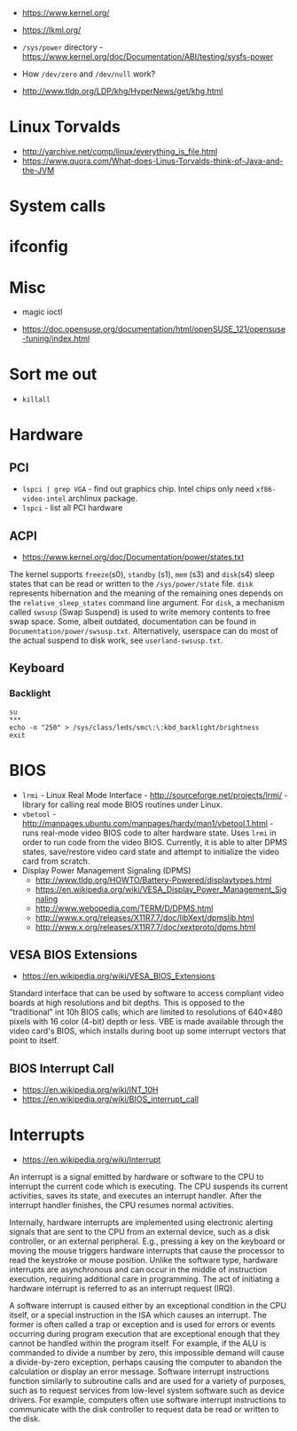 - https://www.kernel.org/
- https://lkml.org/

- `/sys/power` directory - https://www.kernel.org/doc/Documentation/ABI/testing/sysfs-power

- How `/dev/zero` and `/dev/null` work?
- http://www.tldp.org/LDP/khg/HyperNews/get/khg.html

# Linux Torvalds
- http://yarchive.net/comp/linux/everything_is_file.html
- https://www.quora.com/What-does-Linus-Torvalds-think-of-Java-and-the-JVM

# System calls

# ifconfig

# Misc
- magic ioctl

- https://doc.opensuse.org/documentation/html/openSUSE_121/opensuse-tuning/index.html

# Sort me out
- `killall`

# Hardware
## PCI
- `lspci | grep VGA` - find out graphics chip. Intel chips only need `xf86-video-intel` archlinux package.
- `lspci` - list all PCI hardware

## ACPI
- https://www.kernel.org/doc/Documentation/power/states.txt

The kernel supports `freeze`(s0), `standby` (s1), `mem` (s3) and `disk`(s4) sleep states that can be read or written to the `/sys/power/state` file.  `disk` represents hibernation and the meaning of the remaining ones depends on the `relative_sleep_states` command line argument. For `disk`, a mechanism called `swsusp` (Swap Suspend) is used
to write memory contents to free swap space. Some, albeit outdated, documentation can be found in `Documentation/power/swsusp.txt`. Alternatively, userspace can do most of the actual suspend to disk work,
see `userland-swsusp.txt`.

## Keyboard
### Backlight
```
su
***
echo -n "250" > /sys/class/leds/smc\:\:kbd_backlight/brightness
exit
```

# BIOS
- `lrmi` - Linux Real Mode Interface - http://sourceforge.net/projects/lrmi/ - library for calling real mode BIOS routines under Linux.
- `vbetool` - http://manpages.ubuntu.com/manpages/hardy/man1/vbetool.1.html - runs real-mode video BIOS code to alter hardware state. Uses `lrmi` in order to run code from the video BIOS. Currently, it is able to alter DPMS states, save/restore video card state and attempt to initialize the video card from scratch. 
- Display Power Management Signaling (DPMS) 
  + http://www.tldp.org/HOWTO/Battery-Powered/displaytypes.html
  + https://en.wikipedia.org/wiki/VESA_Display_Power_Management_Signaling
  + http://www.webopedia.com/TERM/D/DPMS.html
  + http://www.x.org/releases/X11R7.7/doc/libXext/dpmslib.html
  + http://www.x.org/releases/X11R7.7/doc/xextproto/dpms.html
  
## VESA BIOS Extensions
- https://en.wikipedia.org/wiki/VESA_BIOS_Extensions

Standard interface that can be used by software to access compliant video boards at high resolutions and bit depths. This is opposed to the "traditional" int 10h BIOS calls, which are limited to resolutions of 640×480 pixels with 16 color (4-bit) depth or less. VBE is made available through the video card's BIOS, which installs during boot up some interrupt vectors that point to itself.

## BIOS Interrupt Call
- https://en.wikipedia.org/wiki/INT_10H
- https://en.wikipedia.org/wiki/BIOS_interrupt_call

# Interrupts
- https://en.wikipedia.org/wiki/Interrupt

An interrupt is a signal emitted by hardware or software to the CPU to interrupt the current code which is executing. The CPU suspends its current activities, saves its state, and executes an interrupt handler. After the interrupt handler finishes, the CPU resumes normal activities. 

Internally, hardware interrupts are implemented using electronic alerting signals that are sent to the CPU from an external device, such as a disk controller, or an external peripheral. E.g., pressing a key on the keyboard or moving the mouse triggers hardware interrupts that cause the processor to read the keystroke or mouse position. Unlike the software type, hardware interrupts are asynchronous and can occur in the middle of instruction execution, requiring additional care in programming. The act of initiating a hardware interrupt is referred to as an interrupt request (IRQ).

A software interrupt is caused either by an exceptional condition in the CPU itself, or a special instruction in the ISA which causes an interrupt. The former is often called a trap or exception and is used for errors or events occurring during program execution that are exceptional enough that they cannot be handled within the program itself. For example, if the ALU is commanded to divide a number by zero, this impossible demand will cause a divide-by-zero exception, perhaps causing the computer to abandon the calculation or display an error message. Software interrupt instructions function similarly to subroutine calls and are used for a variety of purposes, such as to request services from low-level system software such as device drivers. For example, computers often use software interrupt instructions to communicate with the disk controller to request data be read or written to the disk.
